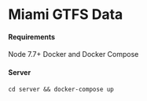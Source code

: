 # Miami GTFS Data

#### Requirements
Node 7.7+
Docker and Docker Compose

#### Server
`cd server && docker-compose up`
